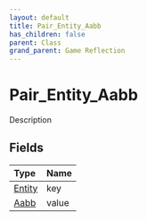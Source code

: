 ```yaml
---
layout: default
title: Pair_Entity_Aabb
has_children: false
parent: Class
grand_parent: Game Reflection
---
```

# Pair_Entity_Aabb
Description 

## Fields

| Type | Name |
|:----------|:--------------|
| [Entity](/riftbreaker-wiki/docs/game-reflection/classes/entity/) | key |
| [Aabb](/riftbreaker-wiki/docs/game-reflection/classes/aabb/) | value |

